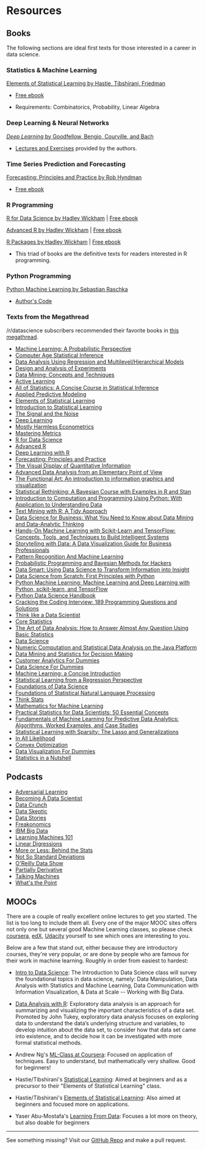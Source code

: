 # Resources

## Books

The following sections are ideal first texts for those interested in a career in data science.

### Statistics & Machine Learning

[Elements of Statistical Learning by Hastie, Tibshirani, Friedman](https://www.amazon.com/Elements-Statistical-Learning-Prediction-Statistics/dp/0387848576)

* [Free ebook](https://web.stanford.edu/~hastie/ElemStatLearn/)

* Requirements: Combinatorics, Probability, Linear Algebra

### Deep Learning & Neural Networks

[_Deep Learning_ by Goodfellow, Bengio, Courville, and Bach](https://www.amazon.com/Deep-Learning-Adaptive-Computation-Machine/dp/0262035618)

* [Lectures and Exercises](http://www.deeplearningbook.org/) provided by the authors.


### Time Series Prediction and Forecasting

[Forecasting: Principles and Practice by Rob Hyndman](https://www.amazon.com/Forecasting-principles-practice-Rob-Hyndman/dp/0987507109)

* [Free ebook](https://otexts.org/fpp2/)


### R Programming

[R for Data Science by Hadley Wickham](https://www.amazon.com/Data-Science-Transform-Visualize-Model/dp/1491910399) | [Free ebook](https://r4ds.had.co.nz/index.html)

[Advanced R by Hadley Wickham](https://www.amazon.com/dp/1466586966/) | [Free ebook](https://adv-r.hadley.nz/)

[R Packages by Hadley Wickham](https://www.amazon.com/dp/1491910593/) | [Free ebook](http://r-pkgs.had.co.nz/)

* This triad of books are the definitive texts for readers interested in R programming.

### Python Programming

[Python Machine Learning by Sebastian Raschka](https://www.amazon.com/dp/B00YSILNL0)

* [Author's Code](https://github.com/rasbt/python-machine-learning-book)


### Texts from the Megathread

/r/datascience subscribers recommended their favorite books in [this megathread](https://www.reddit.com/r/datascience/comments/8jneyb/ds_book_suggestionsrecommendations_megathread/).

* [Machine Learning: A Probabilistic Perspective](https://www.cs.ubc.ca/~murphyk/MLbook/)
* [Computer Age Statistical Inference](https://web.stanford.edu/~hastie/CASI/)
* [Data Analysis Using Regression and Multilevel/Hierarchical Models](http://www.stat.columbia.edu/~gelman/arm/)
* [Design and Analysis of Experiments](https://www.wiley.com/en-us/Design+and+Analysis+of+Experiments%2C+8th+Edition-p-9781118146927)
* [Data Mining: Concepts and Techniques](https://www.amazon.com/Data-Mining-Concepts-Techniques-Management/dp/0123814790)
* [Active Learning](https://www.morganclaypool.com/doi/abs/10.2200/S00429ED1V01Y201207AIM018)
* [All of Statistics: A Concise Course in Statistical Inference](https://www.springer.com/us/book/9780387402727)
* [Applied Predictive Modeling](http://appliedpredictivemodeling.com/)
* [Elements of Statistical Learning](https://web.stanford.edu/~hastie/ElemStatLearn/)
* [Introduction to Statistical Learning](https://www-bcf.usc.edu/~gareth/ISL/)
* [The Signal and the Noise](https://www.amazon.com/Signal-Noise-Many-Predictions-Fail-but/dp/0143125087)
* [Deep Learning](http://www.deeplearningbook.org/)
* [Mostly Harmless Econometrics](http://www.mostlyharmlesseconometrics.com/)
* [Mastering Metrics](http://masteringmetrics.com/)
* [R for Data Science](https://r4ds.had.co.nz/index.html)
* [Advanced R](https://adv-r.hadley.nz/)
* [Deep Learning with R](https://www.manning.com/books/deep-learning-with-r)
* [Forecasting: Principles and Practice](https://otexts.org/fpp2/)
* [The Visual Display of Quantitative Information](https://www.amazon.com/Visual-Display-Quantitative-Information/dp/0961392142/)
* [Advanced Data Analysis from an Elementary Point of View](http://www.stat.cmu.edu/~cshalizi/ADAfaEPoV/)
* [The Functional Art: An introduction to information graphics and visualization](https://www.amazon.com/Functional-Art-introduction-information-visualization/dp/0321834739)
* [Statistical Rethinking: A Bayesian Course with Examples in R and Stan](https://www.amazon.com/Statistical-Rethinking-Bayesian-Examples-Chapman/dp/1482253445/)
* [Introduction to Computation and Programming Using Python: With Application to Understanding Data](https://www.amazon.com/Introduction-Computation-Programming-Using-Python/dp/0262529629/r)
* [Text Mining with R: A Tidy Approach](https://www.amazon.com/Text-Mining-R-Tidy-Approach/dp/1491981652/)
* [Data Science for Business: What You Need to Know about Data Mining and Data-Analytic Thinking](https://www.amazon.com/Data-Science-Business-Data-Analytic-Thinking/dp/1449361323)
* [Hands-On Machine Learning with Scikit-Learn and TensorFlow: Concepts, Tools, and Techniques to Build Intelligent Systems](https://www.amazon.com/Hands-Machine-Learning-Scikit-Learn-TensorFlow/dp/1491962291)
* [Storytelling with Data: A Data Visualization Guide for Business Professionals](https://www.amazon.com/dp/1119002257)
* [Pattern Recognition And Machine Learning](https://www.springer.com/us/book/9780387310732)
* [Probabilistic Programming and Bayesian Methods for Hackers](http://camdavidsonpilon.github.io/Probabilistic-Programming-and-Bayesian-Methods-for-Hackers/)
* [Data Smart: Using Data Science to Transform Information into Insight](https://www.wiley.com/en-us/Data+Smart%3A+Using+Data+Science+to+Transform+Information+into+Insight-p-9781118661468)
* [Data Science from Scratch: First Principles with Python](https://www.amazon.com/Data-Science-Scratch-Principles-Python/dp/149190142X/)
* [Python Machine Learning: Machine Learning and Deep Learning with Python, scikit-learn, and TensorFlow](https://www.amazon.com/Python-Machine-Learning-scikit-learn-TensorFlow-ebook/dp/B0742K7HYF)
* [Python Data Science Handbook](http://shop.oreilly.com/product/0636920034919.do)
* [Cracking the Coding Interview: 189 Programming Questions and Solutions](https://www.amazon.com/Cracking-Coding-Interview-Programming-Questions/dp/0984782850)
* [Think like a Data Scientist](https://www.manning.com/books/think-like-a-data-scientist)
* [Core Statistics](https://www.cambridge.org/core/books/core-statistics/F303F4463E162C6534641616AE38C0A6)
* [The Art of Data Analysis: How to Answer Almost Any Question Using Basic Statistics](https://www.amazon.com/Art-Data-Analysis-Question-Statistics/dp/1118411315)
* [Data Science](http://mitpress.mit.edu/books/data-science)
* [Numeric Computation and Statistical Data Analysis on the Java Platform](https://www.springer.com/us/book/9783319285290)
* [Data Mining and Statistics for Decision Making](https://www.wiley.com/en-us/Data+Mining+and+Statistics+for+Decision+Making-p-9780470688298)
* [Customer Analytics For Dummies](https://www.amazon.com/Customer-Analytics-Dummies-Jeff-Sauro/dp/1118937597)
* [Data Science For Dummies](https://www.amazon.com/Data-Science-Dummies-Lillian-Pierson/dp/1118841557)
* [Machine Learning: a Concise Introduction](https://www.wiley.com/en-us/Machine+Learning%3A+a+Concise+Introduction-p-9781119439196)
* [Statistical Learning from a Regression Perspective](https://www.springer.com/us/book/9780387775005)
* [Foundations of Data Science](https://www.microsoft.com/en-us/research/publication/foundations-of-data-science-2/)
* [Foundations of Statistical Natural Language Processing](https://nlp.stanford.edu/fsnlp/)
* [Think Stats](http://www.greenteapress.com/thinkstats/)
* [Mathematics for Machine Learning](http://gwthomas.github.io/docs/math4ml.pdf)
* [Practical Statistics for Data Scientists: 50 Essential Concepts](http://shop.oreilly.com/product/0636920048992.do)
* [Fundamentals of Machine Learning for Predictive Data Analytics: Algorithms, Worked Examples, and Case Studies](https://www.amazon.com/Fundamentals-Machine-Learning-Predictive-Analytics-ebook-dp-B013FHC8CM/dp/B013FHC8CM/)
* [Statistical Learning with Sparsity: The Lasso and Generalizations](https://www.crcpress.com/Statistical-Learning-with-Sparsity-The-Lasso-and-Generalizations/Hastie-Tibshirani-Wainwright/p/book/9781498712163)
* [In All Likelihood](https://global.oup.com/academic/product/in-all-likelihood-9780199671229?cc=ca&lang=en&)
* [Convex Optimization](http://web.stanford.edu/~boyd/cvxbook/)
* [Data Visualization For Dummies](https://www.amazon.com/Data-Visualization-Dummies-Mico-Yuk/dp/1118502892)
* [Statistics in a Nutshell](https://www.amazon.com/Statistics-Nutshell-Desktop-Quick-Reference/dp/1449316824)

## Podcasts

* [Adversarial Learning](http://adversariallearning.com/)
* [Becoming A Data Scientist](https://www.becomingadatascientist.com/category/podcast/)
* [Data Crunch](http://vaultanalytics.com/datacrunch/)
* [Data Skeptic](http://dataskeptic.com/)
* [Data Stories](http://datastori.es/)
* [Freakonomics](http://freakonomics.com/radio/freakonomics-radio-podcast-archive/)
* [IBM Big Data](http://www.ibmbigdatahub.com/podcasts)
* [Learning Machines 101](http://www.learningmachines101.com/)
* [Linear Digressions](https://www.udacity.com/podcasts/linear-digressions)
* [More or Less: Behind the Stats](http://www.bbc.co.uk/programmes/p02nrss1/episodes/downloads)
* [Not So Standard Deviations](https://soundcloud.com/nssd-podcast)
* [O'Reilly Data Show](http://radar.oreilly.com/tag/oreilly-data-show-podcast)
* [Partially Derivative](http://www.partiallyderivative.com/)
* [Talking Machines](http://www.thetalkingmachines.com/)
* [What's the Point](https://fivethirtyeight.com/tag/whats-the-point/)

## MOOCs

There are a couple of really excellent online lectures to get you started.
The list is too long to include them all. Every one of the major MOOC sites offers
not only one but several good Machine Learning classes, so please check
 [coursera](https://www.coursera.org/), [edX](https://www.edx.org/),
 [Udacity](https://www.udacity.com/) yourself to see which ones are interesting to you.

Below are a few that stand out, either because they are introductory courses, they're very popular, or are done by people who are famous for their work in machine learning. Roughly in order from easiest to hardest:

* [Intro to Data Science](https://www.udacity.com/course/ud359): The Introduction to Data Science class will survey the foundational topics in data science, namely: Data Manipulation, Data Analysis with Statistics and Machine Learning, Data Communication with Information Visualization, & Data at Scale -- Working with Big Data.

* [Data Analysis with R](https://www.udacity.com/course/ud651): Exploratory data analysis is an approach for summarizing and visualizing the important characteristics of a data set. Promoted by John Tukey, exploratory data analysis focuses on exploring data to understand the data’s underlying structure and variables, to develop intuition about the data set, to consider how that data set came into existence, and to decide how it can be investigated with more formal statistical methods.

* Andrew Ng's [ML-Class at Coursera](https://www.coursera.org/course/ml): Focused on application of techniques. Easy to understand, but mathematically very shallow. Good for beginners!

* Hastie/Tibshirani's [Statistical Learning](https://class.stanford.edu/courses/HumanitiesandScience/StatLearning/Winter2015/about): Aimed at beginners and as a precursor to their "Elements of Statistical Learning" class.

* Hastie/Tibshirani's [Elements of Statistical Learning](http://statweb.stanford.edu/~tibs/ElemStatLearn/): Also aimed at beginners and focused more on applications.

* Yaser Abu-Mostafa's [Learning From Data](https://www.edx.org/course/caltechx/caltechx-cs1156x-learning-data-1120):
 Focuses a lot more on theory, but also doable for beginners

---

See something missing? Visit our [GitHub Repo](https://github.com/vogt4nick/datascience-bot) and make a pull request.

